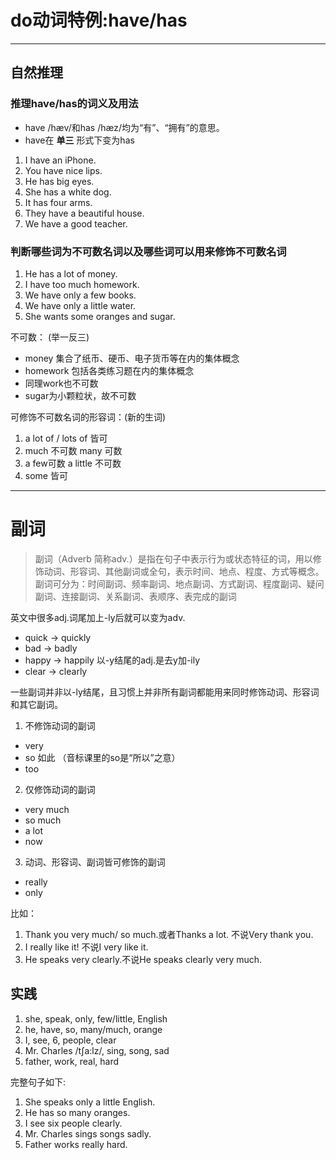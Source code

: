 # do动词特例:have/has

---

## 自然推理
### 推理have/has的词义及用法

- have /hæv/和has /hæz/均为“有”、“拥有”的意思。 
- have在 **单三** 形式下变为has

1. I have an iPhone. 
2. You have nice lips. 
3. He has big eyes.
4. She has a white dog.
5. It has four arms.
6. They have a beautiful house.
7. We have a good teacher.

### 判断哪些词为不可数名词以及哪些词可以用来修饰不可数名词

1. He has a lot of money. 
2. I have too much homework. 
3. We have only a few books. 
4. We have only a little water. 
5. She wants some oranges and sugar.

不可数： (举一反三)

- money 集合了纸币、硬币、电子货币等在内的集体概念 
- homework 包括各类练习题在内的集体概念 
- 同理work也不可数 
- sugar为小颗粒状，故不可数

可修饰不可数名词的形容词：(新的生词)
1. a lot of / lots of 皆可 
2. much 不可数 many 可数 
3. a few可数 a little 不可数 
4. some 皆可

---

# 副词

> 副词（Adverb 简称adv.）是指在句子中表示行为或状态特征的词，用以修饰动词、形容词、其他副词或全句，表示时间、地点、程度、方式等概念。副词可分为：时间副词、频率副词、地点副词、方式副词、程度副词、疑问副词、连接副词、关系副词、表顺序、表完成的副词

英文中很多adj.词尾加上-ly后就可以变为adv.

- quick → quickly 
- bad → badly 
- happy → happily 以-y结尾的adj.是去y加-ily 
- clear → clearly

一些副词并非以-ly结尾，且习惯上并非所有副词都能用来同时修饰动词、形容词和其它副词。 


1. 不修饰动词的副词
- very
- so 如此 （音标课里的so是“所以”之意）
- too

2. 仅修饰动词的副词
- very much
- so much
- a lot
- now

3. 动词、形容词、副词皆可修饰的副词
- really
- only

比如：
1. Thank you very much/ so much.或者Thanks a lot. 不说Very thank you.
2. I really like it! 不说I very like it.
3. He speaks very clearly.不说He speaks clearly very much.

## 实践
1. she, speak, only, few/little, English 
2. he, have, so, many/much, orange
3. I, see, 6, people, clear
4. Mr. Charles /tʃa:lz/, sing, song, sad
5. father, work, real, hard

完整句子如下: 

1. She speaks only a little English. 
2. He has so many oranges. 
3. I see six people clearly. 
4. Mr. Charles sings songs sadly. 
5. Father works really hard.